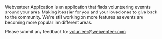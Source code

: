 Webventeer Application is an application that finds volunteering evennts around your area. Making it easier for you and your loved ones to give back to the community.
We're still working on more features as events are becoming more popular inn different areas.

Please submit any feedback to: volunteer@webventeer.com
